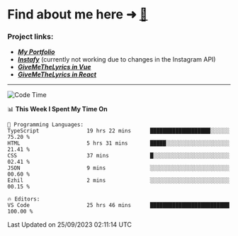 # Find about me here ➜ [🧑](https://pauabella.dev)

### Project links:
- ***[My Portfolio](https://pauabella.dev)***
- ***[Instafy](https://instafy.me)*** (currently not working due to changes in the Instagram API)
- ***[GiveMeTheLyrics in Vue](https://lyrics.pauabella.dev)***
- ***[GiveMeTheLyrics in React](https://pauabella.dev/GiveMeTheLyrics)***

---
<!--START_SECTION:waka-->
![Code Time](http://img.shields.io/badge/Code%20Time-2%2C485%20hrs%2050%20mins-blue)

📊 **This Week I Spent My Time On** 

```text
💬 Programming Languages: 
TypeScript               19 hrs 22 mins      ███████████████████░░░░░░   75.20 % 
HTML                     5 hrs 31 mins       █████░░░░░░░░░░░░░░░░░░░░   21.41 % 
CSS                      37 mins             █░░░░░░░░░░░░░░░░░░░░░░░░   02.41 % 
JSON                     9 mins              ░░░░░░░░░░░░░░░░░░░░░░░░░   00.60 % 
Ezhil                    2 mins              ░░░░░░░░░░░░░░░░░░░░░░░░░   00.15 % 

🔥 Editors: 
VS Code                  25 hrs 46 mins      █████████████████████████   100.00 % 
```


 Last Updated on 25/09/2023 02:11:14 UTC
<!--END_SECTION:waka-->

